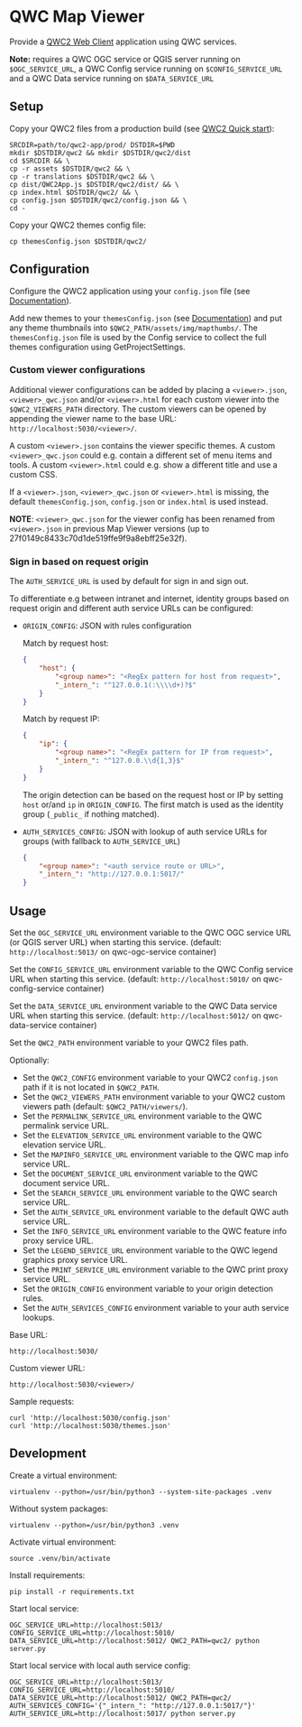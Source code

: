 QWC Map Viewer
==============

Provide a [QWC2 Web Client](https://github.com/qgis/qwc2-demo-app) application using QWC services.

**Note:** requires a QWC OGC service or QGIS server running on `$OGC_SERVICE_URL`, a 
QWC Config service running on `$CONFIG_SERVICE_URL` and a QWC Data service running on 
`$DATA_SERVICE_URL`


Setup
-----

Copy your QWC2 files from a production build (see [QWC2 Quick start](https://github.com/qgis/qwc2-demo-app/blob/master/doc/QWC2_Documentation.md#quick-start)):

    SRCDIR=path/to/qwc2-app/prod/ DSTDIR=$PWD
    mkdir $DSTDIR/qwc2 && mkdir $DSTDIR/qwc2/dist
    cd $SRCDIR && \
    cp -r assets $DSTDIR/qwc2 && \
    cp -r translations $DSTDIR/qwc2 && \
    cp dist/QWC2App.js $DSTDIR/qwc2/dist/ && \
    cp index.html $DSTDIR/qwc2/ && \
    cp config.json $DSTDIR/qwc2/config.json && \
    cd -

Copy your QWC2 themes config file:

    cp themesConfig.json $DSTDIR/qwc2/


Configuration
-------------

Configure the QWC2 application using your `config.json` file (see [Documentation](https://github.com/qgis/qwc2-demo-app/blob/master/doc/QWC2_Documentation.md#application-configuration-the-configjson-and-jsappconfigjs-files)).

Add new themes to your `themesConfig.json` (see [Documentation](https://github.com/qgis/qwc2-demo-app/blob/master/doc/QWC2_Documentation.md#theme-configuration-qgis-projects-and-the-themesconfigjson-file)) and put any theme thumbnails into `$QWC2_PATH/assets/img/mapthumbs/`.
The `themesConfig.json` file is used by the Config service to collect the full themes configuration using GetProjectSettings.


### Custom viewer configurations

Additional viewer configurations can be added by placing a `<viewer>.json`, `<viewer>_qwc.json` and/or `<viewer>.html` for each custom viewer into the `$QWC2_VIEWERS_PATH` directory. The custom viewers can be opened by appending the viewer name to the base URL: `http://localhost:5030/<viewer>/`.

A custom `<viewer>.json` contains the viewer specific themes.
A custom `<viewer>_qwc.json` could e.g. contain a different set of menu items and tools.
A custom `<viewer>.html` could e.g. show a different title and use a custom CSS.

If a `<viewer>.json`, `<viewer>_qwc.json` or `<viewer>.html` is missing, the default `themesConfig.json`, `config.json` or `index.html` is used instead.

**NOTE**: `<viewer>_qwc.json` for the viewer config has been renamed from `<viewer>.json` in previous Map Viewer versions (up to 27f0149c8433c70d1de519ffe9f9a8ebff25e32f).


### Sign in based on request origin

The `AUTH_SERVICE_URL` is used by default for sign in and sign out.

To differentiate e.g between intranet and internet, identity groups based on request origin and different auth service URLs can be configured:

* `ORIGIN_CONFIG`: JSON with rules configuration

    Match by request host:
    ```json
    {
        "host": {
            "<group name>": "<RegEx pattern for host from request>",
            "_intern_": "^127.0.0.1(:\\\\d+)?$"
        }
    }
    ```

    Match by request IP:
    ```json
    {
        "ip": {
            "<group name>": "<RegEx pattern for IP from request>",
            "_intern_": "^127.0.0.\\d{1,3}$"
        }
    }
    ```

    The origin detection can be based on the request host or IP by setting `host` or/and `ip` in `ORIGIN_CONFIG`. The first match is used as the identity group (`_public_` if nothing matched).

* `AUTH_SERVICES_CONFIG`: JSON with lookup of auth service URLs for groups (with fallback to `AUTH_SERVICE_URL`)
    ```json
    {
        "<group name>": "<auth service route or URL>",
        "_intern_": "http://127.0.0.1:5017/"
    }
    ```


Usage
-----

Set the `OGC_SERVICE_URL` environment variable to the QWC OGC service URL (or QGIS server URL)
when starting this service. (default: `http://localhost:5013/` on
qwc-ogc-service container)

Set the `CONFIG_SERVICE_URL` environment variable to the QWC Config service URL
when starting this service. (default: `http://localhost:5010/` on
qwc-config-service container)

Set the `DATA_SERVICE_URL` environment variable to the QWC Data service URL
when starting this service. (default: `http://localhost:5012/` on
qwc-data-service container)

Set the `QWC2_PATH` environment variable to your QWC2 files path.

Optionally:

 * Set the `QWC2_CONFIG` environment variable to your QWC2 `config.json` path if it is not located in `$QWC2_PATH`.
 * Set the `QWC2_VIEWERS_PATH` environment variable to your QWC2 custom viewers path (default: `$QWC2_PATH/viewers/`).
 * Set the `PERMALINK_SERVICE_URL` environment variable to the QWC permalink service URL.
 * Set the `ELEVATION_SERVICE_URL` environment variable to the QWC elevation service URL.
 * Set the `MAPINFO_SERVICE_URL` environment variable to the QWC map info service URL.
 * Set the `DOCUMENT_SERVICE_URL` environment variable to the QWC document service URL.
 * Set the `SEARCH_SERVICE_URL` environment variable to the QWC search service URL.
 * Set the `AUTH_SERVICE_URL` environment variable to the default QWC auth service URL.
 * Set the `INFO_SERVICE_URL` environment variable to the QWC feature info proxy service URL.
 * Set the `LEGEND_SERVICE_URL` environment variable to the QWC legend graphics proxy service URL.
 * Set the `PRINT_SERVICE_URL` environment variable to the QWC print proxy service URL.
 * Set the `ORIGIN_CONFIG` environment variable to your origin detection rules.
 * Set the `AUTH_SERVICES_CONFIG` environment variable to your auth service lookups.


Base URL:

    http://localhost:5030/

Custom viewer URL:

    http://localhost:5030/<viewer>/

Sample requests:

    curl 'http://localhost:5030/config.json'
    curl 'http://localhost:5030/themes.json'


Development
-----------

Create a virtual environment:

    virtualenv --python=/usr/bin/python3 --system-site-packages .venv

Without system packages:

    virtualenv --python=/usr/bin/python3 .venv

Activate virtual environment:

    source .venv/bin/activate

Install requirements:

    pip install -r requirements.txt

Start local service:

    OGC_SERVICE_URL=http://localhost:5013/ CONFIG_SERVICE_URL=http://localhost:5010/ DATA_SERVICE_URL=http://localhost:5012/ QWC2_PATH=qwc2/ python server.py

Start local service with local auth service config:

    OGC_SERVICE_URL=http://localhost:5013/ CONFIG_SERVICE_URL=http://localhost:5010/ DATA_SERVICE_URL=http://localhost:5012/ QWC2_PATH=qwc2/ AUTH_SERVICES_CONFIG='{"_intern_": "http://127.0.0.1:5017/"}' AUTH_SERVICE_URL=http://localhost:5017/ python server.py
